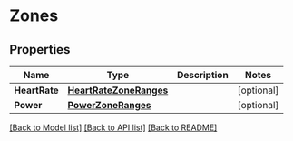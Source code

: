 # Zones

## Properties

Name | Type | Description | Notes
------------ | ------------- | ------------- | -------------
**HeartRate** | [**HeartRateZoneRanges**](HeartRateZoneRanges.md) |  | [optional] 
**Power** | [**PowerZoneRanges**](PowerZoneRanges.md) |  | [optional] 

[[Back to Model list]](../README.md#documentation-for-models) [[Back to API list]](../README.md#documentation-for-api-endpoints) [[Back to README]](../README.md)


